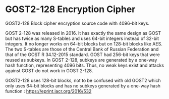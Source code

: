 # GOST2-128 Encryption Cipher
GOST2-128 Block cipher encryption source code with 4096-bit keys.

GOST 2-128 was released in 2016. It has exactly the same design as GOST but has twice as many S-tables and uses 64-bit integers instead of 32-bit integers. It no longer works on 64-bit blocks but on 128-bit blocks like AES. The two S-tables are those of the Central Bank of Russian Federation and that of the GOST R 34.12-2015 standard.
GOST had 256-bit keys that were reused as subkeys. In GOST 2-128, subkeys are generated by a one-way hash function, representing 4096 bits. Thus, no weak keys exist and attacks against GOST do not work in GOST 2-128.

GOST2-128 uses 128-bit blocks, not to be confused with old GOST2 which only uses 64-bit blocks and has no subkeys generated by a one-way hash function : https://eprint.iacr.org/2016/532

